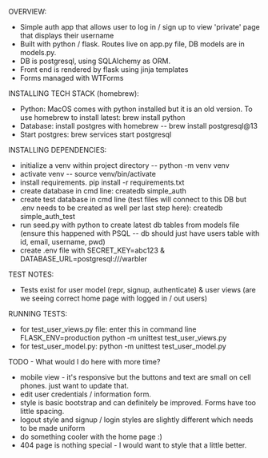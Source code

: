 OVERVIEW:
* Simple auth app that allows user to log in / sign up to view 'private' page that displays their username
* Built with python / flask. Routes live on app.py file, DB models are in models.py. 
* DB is postgresql, using SQLAlchemy as ORM.
* Front end is rendered by flask using jinja templates
* Forms managed with WTForms

INSTALLING TECH STACK (homebrew):
* Python: MacOS comes with python installed but it is an old version. To use homebrew to install latest: brew install python
* Database: install postgres with homebrew -- brew install postgresql@13
* Start postgres: brew services start postgresql

INSTALLING DEPENDENCIES:
* initialize a venv within project directory -- python -m venv venv
* activate venv -- source venv/bin/activate
* install requirements. pip install -r requirements.txt
* create database in cmd line: createdb simple_auth
* create test database in cmd line (test files will connect to this DB but .env needs to be created as well per last step here): createdb simple_auth_test
* run seed.py with python to create latest db tables from models file (ensure this happened with PSQL -- db should just have users table with id, email, username, pwd)
* create .env file with SECRET_KEY=abc123 & DATABASE_URL=postgresql:///warbler

TEST NOTES:
* Tests exist for user model (repr, signup, authenticate) & user views (are we seeing correct home page with logged in / out users)

RUNNING TESTS:
* for test_user_views.py file: enter this in command line FLASK_ENV=production python -m unittest test_user_views.py
* for test_user_model.py: python -m unittest test_user_model.py

TODO - What would I do here with more time?
* mobile view - it's responsive but the buttons and text are small on cell phones. just want to update that.
* edit user credentials / information form. 
* style is basic bootstrap and can definitely be improved. Forms have too little spacing. 
* logout style and signup / login styles are slightly different which needs to be made uniform
* do something cooler with the home page :)
* 404 page is nothing special - I would want to style that a little better.